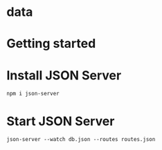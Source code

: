 # data

# Getting started
# Install JSON Server

```npm i json-server```

# Start JSON Server

```json-server --watch db.json --routes routes.json```




